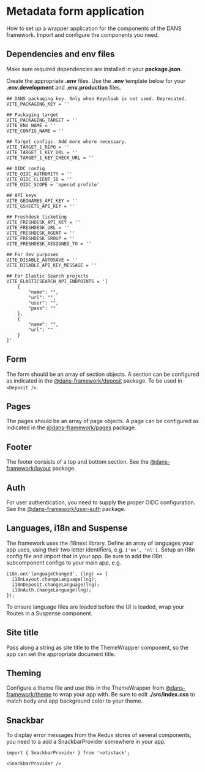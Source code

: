 # Metadata form application

How to set up a wrapper application for the components of the DANS framework. Import and configure the components you need.

## Dependencies and env files

Make sure required dependencies are installed in your **package.json**.

Create the appropriate **.env** files. Use the **.env** template below for your **.env.development** and **.env.production** files.

    ## DANS packaging key. Only when Keycloak is not used. Deprecated.
    VITE_PACKAGING_KEY = ''

    ## Packaging target
    VITE_PACKAGING_TARGET = ''
    VITE_ENV_NAME = ''
    VITE_CONFIG_NAME = ''

    ## Target configs. Add more where necessary.
    VITE_TARGET_1_REPO = ''
    VITE_TARGET_1_KEY_URL = ''
    VITE_TARGET_1_KEY_CHECK_URL = ''

    ## OIDC config
    VITE_OIDC_AUTHORITY = ''
    VITE_OIDC_CLIENT_ID = ''
    VITE_OIDC_SCOPE = 'openid profile'

    ## API keys
    VITE_GEONAMES_API_KEY = ''
    VITE_GSHEETS_API_KEY = ''

    ## Freshdesk ticketing
    VITE_FRESHDESK_API_KEY = ''
    VITE_FRESHDESK_URL = ''
    VITE_FRESHDESK_AGENT = ''
    VITE_FRESHDESK_GROUP = ''
    VITE_FRESHDESK_ASSIGNED_TO = ''

    ## For dev purposes
    VITE_DISABLE_AUTOSAVE = ''
    VITE_DISABLE_API_KEY_MESSAGE = ''

    ## For Elastic Search projects
    VITE_ELASTICSEARCH_API_ENDPOINTS = '[
        {
            "name": "",
            "url": "",
            "user": "",
            "pass": ""
        },
        {
            "name": "",
            "url": ""
        }
    ]'

## Form

The form should be an array of section objects. A section can be configured as indicated in the [@dans-framework/deposit](/packages/deposit/README.md) package. To be used in `<Deposit />`.

## Pages

The pages should be an array of page objects. A page can be configured as indicated in the [@dans-framework/pages](/packages/pages/README.md) package.

## Footer

The footer consists of a top and bottom section. See the [@dans-framework/layout](/packages/layout/README.md) package.

## Auth

For user authentication, you need to supply the proper OIDC configuration. See the [@dans-framework/user-auth](/packages/auth/README.md) package.

## Languages, i18n and Suspense

The framework uses the i18next library. Define an array of languages your app uses, using their two letter identifiers, e.g. `['en', 'nl']`. Setup an i18n config file and import that in your app. Be sure to add the i18n subcomponent configs to your main app, e.g.

    i18n.on('languageChanged', (lng) => {
      i18nLayout.changeLanguage(lng);
      i18nDeposit.changeLanguage(lng);
      i18nAuth.changeLanguage(lng);
    });

To ensure language files are loaded before the UI is loaded, wrap your Routes in a Suspense component.

## Site title

Pass along a string as site title to the ThemeWrapper component, so the app can set the appropriate document title.

## Theming

Configure a theme file and use this in the ThemeWrapper from [@dans-framework/theme](/packages/theme/README.md) to wrap your app with. Be sure to edit **./src/index.css** to match body and app background color to your theme.

## Snackbar

To display error messages from the Redux stores of several components, you need to a add a SnackbarProvider somewhere in your app.

    import { SnackbarProvider } from 'notistack';

    <SnackbarProvider />
